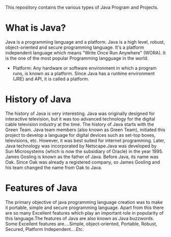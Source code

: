 This repository contains the various types of Java Program and Projects.
# What is Java?
Java is a programming language and a platform. Java is a high level, robust, object-oriented and secure programming language.
It's a platform independent language which means "Write Once Run Anywhere" (WORA). It is the one of the most popular Programming langguage in the world.
* Platform: Any hardware or software environment in which a program runs, is known as a platform. Since Java has a runtime environment (JRE) and API, it is called a     platform.
# History of Java
The history of Java is very interesting. Java was originally designed for interactive television, but it was too advanced technology for the digital cable television industry at the time. The history of Java starts with the Green Team. Java team members (also known as Green Team), initiated this project to develop a language for digital devices such as set-top boxes, televisions, etc. However, it was best suited for internet programming. Later, Java technology was incorporated by Netscape.Java was developed by Sun Microsystems (which is now the subsidiary of Oracle) in the year 1995. James Gosling is known as the father of Java. Before Java, its name was Oak. Since Oak was already a registered company, so James Gosling and his team changed the name from Oak to Java.
# Features of Java
The primary objective of java programming language creation was to make it portable, simple and secure programming language. Apart from this there are so many Excellent features which play an important role in popularity of this language.The features of Java are also known as Java buzzwords. 
Some Excellent features are....Simple, object-oriented, Portable, Robust, Secured, Platform Independent....Etc.
